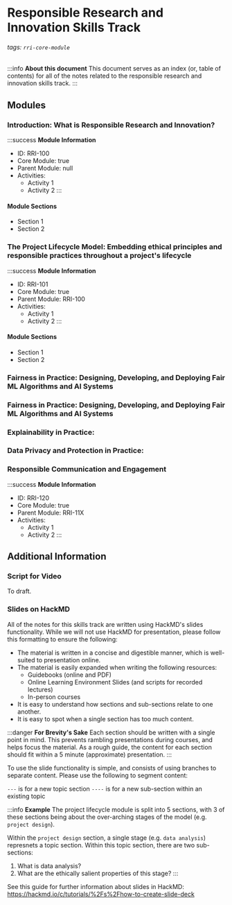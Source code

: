 # Responsible Research and Innovation Skills Track
###### tags: `rri-core-module`

:::info
**About this document**
This document serves as an index (or, table of contents) for all of the notes related to the responsible research and innovation skills track.
:::

## Modules

### Introduction: What is Responsible Research and Innovation?

:::success
**Module Information**
* ID: RRI-100
* Core Module: true
* Parent Module: null
* Activities:
    * Activity 1
    * Activity 2
:::

#### Module Sections

- Section 1
- Section 2

### The Project Lifecycle Model: Embedding ethical principles and responsible practices throughout a project's lifecycle

:::success
**Module Information**
* ID: RRI-101
* Core Module: true
* Parent Module: RRI-100
* Activities:
    * Activity 1
    * Activity 2
:::

#### Module Sections

- Section 1
- Section 2

### Fairness in Practice: Designing, Developing, and Deploying Fair ML Algorithms and AI Systems 

### Fairness in Practice: Designing, Developing, and Deploying Fair ML Algorithms and AI Systems 

### Explainability in Practice: 

### Data Privacy and Protection in Practice: 

### Responsible Communication and Engagement

:::success
**Module Information**
* ID: RRI-120
* Core Module: true
* Parent Module: RRI-11X
* Activities:
    * Activity 1
    * Activity 2
:::

## Additional Information

### Script for Video

To draft.

### Slides on HackMD

All of the notes for this skills track are written using HackMD's slides functionality. While we will not use HackMD for presentation, please follow this formatting to ensure the following:

* The material is written in a concise and digestible manner, which is well-suited to presentation online. 
* The material is easily expanded when writing the following resources:
    * Guidebooks (online and PDF)
    * Online Learning Environment Slides (and scripts for recorded lectures)
    * In-person courses
* It is easy to understand how sections and sub-sections relate to one another.
* It is easy to spot when a single section has too much content.

:::danger
**For Brevity's Sake**
Each section should be written with a single point in mind. This prevents rambling presentations during courses, and helps focus the material. As a rough guide, the content for each section should fit within a 5 minute (approximate) presentation. 
:::

To use the slide functionality is simple, and consists of using branches to separate content. Please use the following to segment content:

`---` is for a new topic section
`----` is for a new sub-section within an existing topic

:::info
**Example**
The project lifecycle module is split into 5 sections, with 3 of these sections being about the over-arching stages of the model (e.g. `project design`).

Within the `project design` section, a single stage (e.g. `data analysis`) represnets a topic section. Within this topic section, there are two sub-sections:

1. What is data analysis?
2. What are the ethically salient properties of this stage?
:::

See this guide for further information about slides in HackMD: https://hackmd.io/c/tutorials/%2Fs%2Fhow-to-create-slide-deck